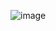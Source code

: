 ![image](https://github.com/ilrexho2011/Project-EULER-Possible-Solutions-Problems-101_to_200/assets/61479363/c6d740bb-47aa-48c9-aa84-04445a46491a)

